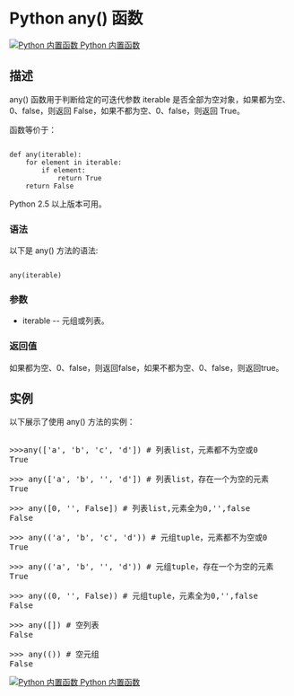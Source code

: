 Python  any() 函数
================

 [![Python 内置函数](../images/up.gif)
 Python 内置函数](python-built-in-functions.html)


  描述
--

 any() 函数用于判断给定的可迭代参数 iterable 是否全部为空对象，如果都为空、0、false，则返回 False，如果不都为空、0、false，则返回 True。

 函数等价于：


```

def any(iterable):
    for element in iterable:
        if element:
            return True
    return False

```

 Python 2.5 以上版本可用。

 ### 语法

 以下是 any() 方法的语法:

 
```

any(iterable)

```

 ### 参数

  * iterable -- 元组或列表。
  ### 返回值

 如果都为空、0、false，则返回false，如果不都为空、0、false，则返回true。

  实例
--

  以下展示了使用 any() 方法的实例： 

  <pre>

>>>any(['a', 'b', 'c', 'd']) # 列表list，元素都不为空或0
True
 
>>> any(['a', 'b', '', 'd']) # 列表list，存在一个为空的元素
True
 
>>> any([0, '', False]) # 列表list,元素全为0,'',false
False
 
>>> any(('a', 'b', 'c', 'd')) # 元组tuple，元素都不为空或0
True
 
>>> any(('a', 'b', '', 'd')) # 元组tuple，存在一个为空的元素
True
 
>>> any((0, '', False)) # 元组tuple，元素全为0,'',false
False
  
>>> any([]) # 空列表
False
 
>>> any(()) # 空元组
False
</pre>

 [![Python 内置函数](../images/up.gif)
 Python 内置函数](python-built-in-functions.html)